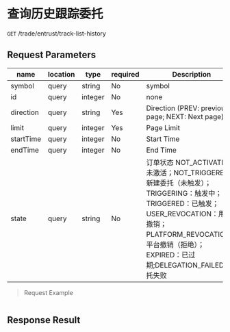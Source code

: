 # 查询历史跟踪委托

`GET` /trade/entrust/track-list-history

## Request Parameters

| name        | location    | type      | required | Description                                                                                                                                                                  |
|-----------|-------|---------|----|---------------------------------------------------------------------------------------------------------------------------------------------------------------------|
| symbol    | query | string  | No  | symbol                                                                                                                                                                 |
| id        | query | integer | No  | none                                                                                                                                                                |
| direction | query | string  | Yes  | Direction (PREV: previous page; NEXT: Next page)                                                                                                                                               |
| limit     | query | integer | Yes  | Page Limit                                                                                                                                                                  |
| startTime | query | integer | No  | Start Time                                                                                                                                                                |
| endTime   | query | integer | No  | End Time                                                                                                                                                                |
| state     | query | string  | No  | 订单状态 NOT_ACTIVATION: 未激活；NOT_TRIGGERED：新建委托（未触发）；TRIGGERING：触发中；TRIGGERED：已触发；USER_REVOCATION：用户撤销；PLATFORM_REVOCATION：平台撤销（拒绝）；EXPIRED：已过期;DELEGATION_FAILED: 委托失败 |

> Request Example

```shell

```

## Response Result

```json

```

